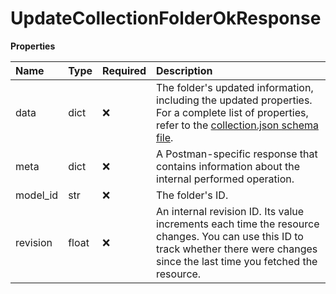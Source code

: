 # UpdateCollectionFolderOkResponse

**Properties**

| Name     | Type  | Required | Description                                                                                                                                                                                                                    |
| :------- | :---- | :------- | :----------------------------------------------------------------------------------------------------------------------------------------------------------------------------------------------------------------------------- |
| data     | dict  | ❌       | The folder's updated information, including the updated properties. For a complete list of properties, refer to the [collection.json schema file](https://schema.postman.com/collection/json/v1.0.0/draft-07/collection.json). |
| meta     | dict  | ❌       | A Postman-specific response that contains information about the internal performed operation.                                                                                                                                  |
| model_id | str   | ❌       | The folder's ID.                                                                                                                                                                                                               |
| revision | float | ❌       | An internal revision ID. Its value increments each time the resource changes. You can use this ID to track whether there were changes since the last time you fetched the resource.                                            |
